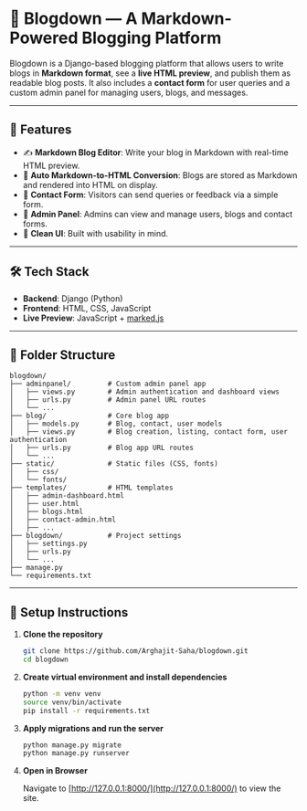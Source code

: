 # 📝 Blogdown — A Markdown-Powered Blogging Platform

Blogdown is a Django-based blogging platform that allows users to write blogs in **Markdown format**, see a **live HTML preview**, and publish them as readable blog posts. It also includes a **contact form** for user queries and a custom admin panel for managing users, blogs, and messages.

---

## 🚀 Features

- ✍️ **Markdown Blog Editor**: Write your blog in Markdown with real-time HTML preview.
- 🧠 **Auto Markdown-to-HTML Conversion**: Blogs are stored as Markdown and rendered into HTML on display.
- 💌 **Contact Form**: Visitors can send queries or feedback via a simple form.
- 👤 **Admin Panel**: Admins can view and manage users, blogs and contact forms.
- 📄 **Clean UI**: Built with usability in mind.

---

## 🛠️ Tech Stack

- **Backend**: Django (Python)
- **Frontend**: HTML, CSS, JavaScript
- **Live Preview**: JavaScript + [marked.js](https://github.com/markedjs/marked)

---

## 🧩 Folder Structure

```
blogdown/
├── adminpanel/         # Custom admin panel app
│   ├── views.py        # Admin authentication and dashboard views
│   ├── urls.py         # Admin panel URL routes
│   └── ...
├── blog/               # Core blog app
│   ├── models.py       # Blog, contact, user models
│   ├── views.py        # Blog creation, listing, contact form, user authentication
│   ├── urls.py         # Blog app URL routes
│   └── ...
├── static/             # Static files (CSS, fonts)
│   ├── css/
│   └── fonts/
├── templates/          # HTML templates
│   ├── admin-dashboard.html
│   ├── user.html
│   ├── blogs.html
│   ├── contact-admin.html
│   ├── ...
├── blogdown/           # Project settings
│   ├── settings.py
│   ├── urls.py
│   └── ...
├── manage.py
└── requirements.txt
```

---

## 🧪 Setup Instructions

1. **Clone the repository**

   ```bash
   git clone https://github.com/Arghajit-Saha/blogdown.git
   cd blogdown
   ```

2. **Create virtual environment and install dependencies**

   ```bash
   python -m venv venv
   source venv/bin/activate
   pip install -r requirements.txt
   ```

3. **Apply migrations and run the server**

   ```bash
   python manage.py migrate
   python manage.py runserver
   ```

4. **Open in Browser**

   Navigate to [http://127.0.0.1:8000/](http://127.0.0.1:8000/) to view the site.